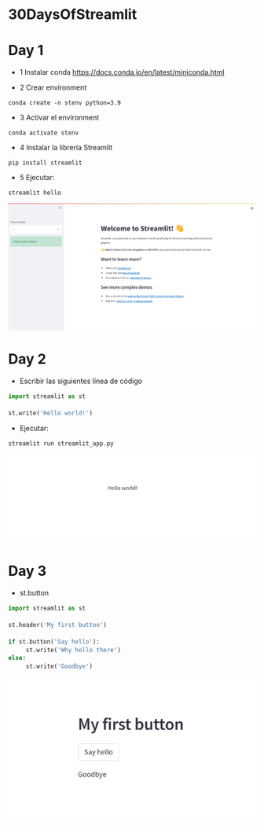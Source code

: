 # 30DaysOfStreamlit


# Day 1

- 1 Instalar conda
https://docs.conda.io/en/latest/miniconda.html 

- 2 Crear environment

~~~
conda create -n stenv python=3.9
~~~
- 3 Activar el environment

~~~
conda activate stenv
~~~
- 4 Instalar la librería Streamlit 

~~~
pip install streamlit
~~~
- 5 Ejecutar:

~~~
streamlit hello
~~~
![](./img/day1.png)

# Day 2
- Escribir las siguientes línea de código 
~~~python
import streamlit as st

st.write('Hello world!')
~~~
- Ejecutar:
~~~
streamlit run streamlit_app.py
~~~
![](./img/day2.png)

# Day 3
- st.button
~~~python
import streamlit as st

st.header('My first button')

if st.button('Say hello'):
     st.write('Why hello there')
else:
     st.write('Goodbye')
~~~
![](./img/day3.png)